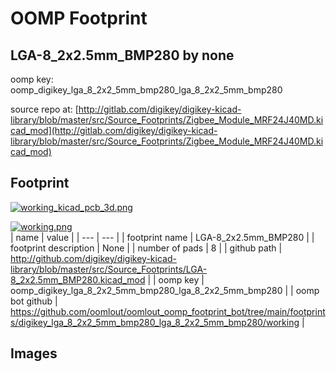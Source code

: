 # OOMP Footprint  
## LGA-8_2x2.5mm_BMP280  by none  
  
oomp key: oomp_digikey_lga_8_2x2_5mm_bmp280_lga_8_2x2_5mm_bmp280  
  
source repo at: [http://gitlab.com/digikey/digikey-kicad-library/blob/master/src/Source_Footprints/Zigbee_Module_MRF24J40MD.kicad_mod](http://gitlab.com/digikey/digikey-kicad-library/blob/master/src/Source_Footprints/Zigbee_Module_MRF24J40MD.kicad_mod)  
## Footprint  
  
[![working_kicad_pcb_3d.png](working_kicad_pcb_3d_600.png)](working_kicad_pcb_3d.png)  
  
[![working.png](working_600.png)](working.png)  
| name | value | 
| --- | --- | 
| footprint name | LGA-8_2x2.5mm_BMP280 | 
| footprint description | None | 
| number of pads | 8 | 
| github path | http://github.com/digikey/digikey-kicad-library/blob/master/src/Source_Footprints/LGA-8_2x2.5mm_BMP280.kicad_mod | 
| oomp key | oomp_digikey_lga_8_2x2_5mm_bmp280_lga_8_2x2_5mm_bmp280 | 
| oomp bot github | https://github.com/oomlout/oomlout_oomp_footprint_bot/tree/main/footprints/digikey_lga_8_2x2_5mm_bmp280_lga_8_2x2_5mm_bmp280/working | 
## Images  
